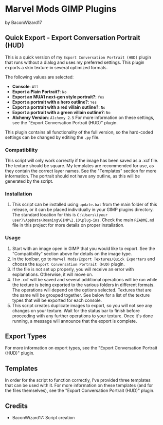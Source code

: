 # Marvel Mods GIMP Plugins
by BaconWizard17
## Quick Export - Export Conversation Portrait (HUD)
This is a quick version of my `Export Conversation Portrait (HUD)` plugin that runs without a dialog and uses my preferred settings. This plugin exports a skin texture in several optimized formats. 

The following values are selected:
 - **Console**: `All`
 - **Export a Plain Portrait?**: `No`
 - **Export an MUA1 next-gen style portrait?**: `Yes`
 - **Export a portrait with a hero outline?**: `Yes`
 - **Export a portrait with a red villain outline?**: `No`
 - **Export a portrait with a green villain outline?**: `No`
 - **Alchemy Version**: `Alchemy 2.5`
For more information on these settings, see the "Export Conversation Portrait (HUD)" plugin. 

This plugin contains all functionality of the full version, so the hard-coded settings can be changed by editing the `.py` file.

### Compatibility
This script will only work correctly if the image has been saved as a .xcf file. The texture should be square. My templates are recommended for use, as they contain the correct layer names. See the "Templates" section for more information. The portrait should not have any outline, as this will be generated by the script.

### Installation
 1. This script can be installed using `update.bat` from the main folder of this release, or it can be placed individually in your GIMP plugins directory. The standard location for this is `C:\Users\(your user)\AppData\Roaming\GIMP\2.10\plug-ins`. Check the main `README.md` file in this project for more details on proper installation.

### Usage
1. Start with an image open in GIMP that you would like to export. See the "Compatibility" section above for details on the image type.
2. In the toolbar, go to `Marvel Mods/Export Textures/Quick Exporters` and choose the `Export Conversation Portrait (HUD)` plugin.
3. If the file is not set up properly, you will receive an error with explanations. Otherwise, it will move on.
4. The .xcf will be saved and several additional operations will be run while the texture is being exported to the various folders in different formats. The operations will depend on the options selected. Textures that are the same will be grouped together. See below for a list of the texture types that will be exported for each console. 
5. This script creates duplicate images to export, so you will not see any changes on your texture. Wait for the status bar to finish before proceeding with any further operations to your texture. Once it's done running, a message will announce that the export is complete.

## Export Types
For more information on export types, see the "Export Conversation Portrait (HUD)" plugin. 

## Templates
In order for the script to function correctly, I've provided three templates that can be used with it. For more information on these templates (and for the files themselves), see the "Export Conversation Portrait (HUD)" plugin. 

## Credits
- BaconWizard17: Script creation